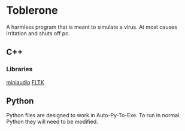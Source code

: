 # Toblerone
A harmless program that is meant to simulate a virus. At most causes irritation and shuts off pc.

## C++

### Libraries
[miniaudio](https://miniaud.io/index.html)
[FLTK](https://www.fltk.org/)

## Python
Python files are designed to work in Auto-Py-To-Exe.
To run in normal Python they will need to be modified.
